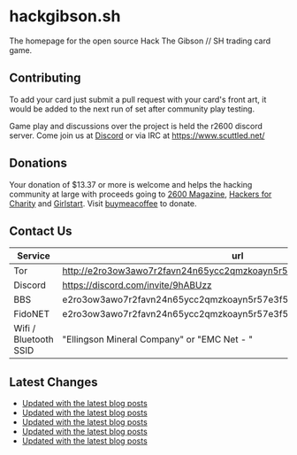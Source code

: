 # hackgibson.sh
The homepage for the open source Hack The Gibson // SH trading card game.


## Contributing

To add your card just submit a pull request with your card's front art, it would be added to the next run of set after community play testing.

Game play and discussions over the project is held the r2600 discord server. Come join us at [Discord](https://discord.com/invite/9hABUzz) or via IRC at https://www.scuttled.net/


## Donations

Your donation of $13.37 or more is welcome and helps the hacking community at large with proceeds going to [2600 Magazine](https://2600.com/), [Hackers for Charity](https://hackersforcharity.org) and [Girlstart](https://girlstart.org).  Visit [buymeacoffee](https://www.buymeacoffee.com/hackgibson.sh) to donate.


## Contact Us

Service | url
-|-
Tor | http://e2ro3ow3awo7r2favn24n65ycc2qmzkoayn5r57e3f56nvjwdcgg32ad.onion
Discord | https://discord.com/invite/9hABUzz
BBS | e2ro3ow3awo7r2favn24n65ycc2qmzkoayn5r57e3f56nvjwdcgg32ad.onion:23
FidoNET | e2ro3ow3awo7r2favn24n65ycc2qmzkoayn5r57e3f56nvjwdcgg32ad.onion:24554
Wifi / Bluetooth SSID | "Ellingson Mineral Company" or "EMC Net - <fidonet address>"

## Latest Changes
<!-- BLOG-POST-LIST:START -->
- [Updated with the latest blog posts](https://github.com/DFW2600/hackgibson.sh/commit/a39e0410d94915b00fd71a88dfde2b4d66ded6e6)
- [Updated with the latest blog posts](https://github.com/DFW2600/hackgibson.sh/commit/3e391d92f960322af0b02b816a9671a6022779db)
- [Updated with the latest blog posts](https://github.com/DFW2600/hackgibson.sh/commit/aeef4c8e3e94cef45ec349f967b03bd7ab3b1199)
- [Updated with the latest blog posts](https://github.com/DFW2600/hackgibson.sh/commit/953b66e688e753a0b45a7306270f2d7152e152c9)
- [Updated with the latest blog posts](https://github.com/DFW2600/hackgibson.sh/commit/d0dfa2b1d0872cbfb0e04c2fdb1963034bbd8902)
<!-- BLOG-POST-LIST:END -->
